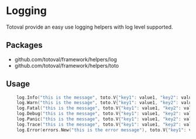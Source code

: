 # Logging

Totoval provide an easy use logging helpers with log level supported.

## Packages
* github.com/totoval/framework/helpers/log
* github.com/totoval/framework/helpers/toto

## Usage

```go
    log.Info("this is the message", toto.V{"key1": value1, "key2": value2})
    log.Warn("this is the message", toto.V{"key1": value1, "key2": value2})
    log.Fatal("this is the message", toto.V{"key1": value1, "key2": value2})
    log.Debug("this is the message", toto.V{"key1": value1, "key2": value2})
    log.Panic("this is the message", toto.V{"key1": value1, "key2": value2})
    log.Trace("this is the message", toto.V{"key1": value1, "key2": value2})
    log.Error(errors.New("this is the error message"), toto.V{"key1": value1, "key2": value2})
```